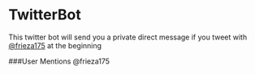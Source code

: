 # TwitterBot


This twitter bot will send you a private direct message if you tweet with [@frieza175](https://twitter.com/botifulbot/) at the beginning

###User Mentions @frieza175 
